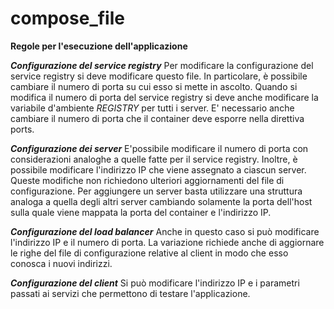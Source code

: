 # compose_file
**Regole per l'esecuzione dell'applicazione**

***Configurazione del service registry***
Per modificare la configurazione del service registry si deve modificare questo file. In particolare, è possibile cambiare il numero di porta su cui esso si mette in ascolto. Quando si modifica il numero di porta del service registry si deve anche modificare la variabile d'ambiente *REGISTRY* per tutti i server. E' necessario anche cambiare il numero di porta che il container deve esporre nella direttiva ports.

***Configurazione dei server***
E'possibile modificare il numero di porta con considerazioni analoghe a quelle fatte per il service registry. Inoltre, è possibile modificare l'indirizzo IP che viene assegnato a ciascun server. Queste modifiche non richiedono ulteriori aggiornamenti del file di configurazione.
Per aggiungere un server basta utilizzare una struttura analoga a quella degli altri server cambiando solamente la porta dell'host sulla quale viene mappata la porta del container e l'indirizzo IP.

***Configurazione del load balancer***
Anche in questo caso si può modificare l'indirizzo IP e il numero di porta. La variazione richiede anche di aggiornare le righe del file di configurazione relative al client in modo che esso conosca i nuovi indirizzi.

***Configurazione del client***
Si può modificare l'indirizzo IP e i parametri passati ai servizi che permettono di testare l'applicazione.
